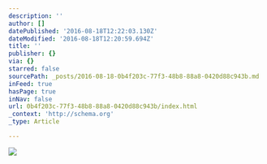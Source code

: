 ```yaml
---
description: ''
author: []
datePublished: '2016-08-18T12:22:03.130Z'
dateModified: '2016-08-18T12:20:59.694Z'
title: ''
publisher: {}
via: {}
starred: false
sourcePath: _posts/2016-08-18-0b4f203c-77f3-48b8-88a8-0420d88c943b.md
inFeed: true
hasPage: true
inNav: false
url: 0b4f203c-77f3-48b8-88a8-0420d88c943b/index.html
_context: 'http://schema.org'
_type: Article

---
```

![](https://the-grid-user-content.s3-us-west-2.amazonaws.com/a5d83efe-2da2-414b-b5a5-e0089d502d2c.jpg)